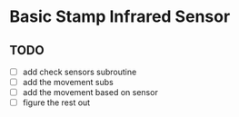 # Basic Stamp Infrared Sensor

## TODO
* [ ] add check sensors subroutine
* [ ] add the movement subs
* [ ] add the movement based on sensor
* [ ] figure the rest out